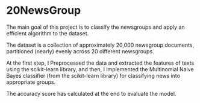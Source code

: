 # 20NewsGroup

The main goal of this project is to classify the newsgroups and apply an efficient algorithm to the dataset.

The dataset is a collection of approximately 20,000 newsgroup documents, partitioned (nearly) evenly across 20 different newsgroups. 

At the first step, I Preprocessed the data and extracted the features of texts using the scikit-learn library, and then, I implemented the Multinomial Naive Bayes classifier (from the scikit-learn library) for classifying news into appropriate groups.

The accuracy score has calculated at the end to evaluate the model.
